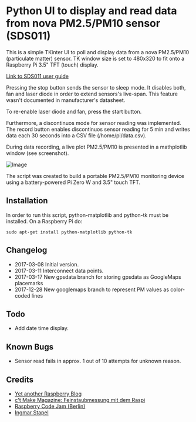 # Python UI to display and read data from nova PM2.5/PM10 sensor (SDS011)

This is a simple TKinter UI to poll and display data from a nova PM2.5/PM10
 (particulate matter) sensor. TK window size is set to 480x320 to fit onto a Raspberry Pi 3.5"
TFT (touch) display.

[Link to SDS011 user guide](http://www.inovafitness.com/software/SDS011%20laser%20PM2.5%20sensor%20specification-V1.3.pdf)

Pressing the stop button sends the sensor to sleep mode. It disables both, fan
and laser diode in order to extend sensors's live-span. This feature wasn't 
documented in manufacturer's datasheet.

To re-enable laser diode and fan, press the start button.

Furthermore, a discontinuos mode for sensor reading was implemented. The record button
 enables discontinuos sensor reading for 5 min and writes data each 30 seconds into a
 CSV file (/home/pi/data.csv). 

During data recording, a live plot PM2.5/PM10 is presented in a mathplotlib window (see screenshot).

![Image](https://github.com/luetzel/sds011/blob/master/screenshot.png)

The script was created to build a portable PM2.5/PM10 monitoring device using
 a battery-powered Pi Zero W and 3.5" touch TFT.

## Installation

In order to run this script, python-matplotlib and python-tk must be installed. 
On a Raspberry Pi do:

```
sudo apt-get install python-matplotlib python-tk
```

## Changelog

* 2017-03-08	Initial version.
* 2017-03-11	Interconnect data points.
* 2017-03-17    New gpsdata branch for storing gpsdata as GoogleMaps placemarks
* 2017-12-28    New googlemaps branch to represent PM values as color-coded lines

## Todo

* Add date time display.

## Known Bugs

* Sensor read fails in approx. 1 out of 10 attempts for unknown reason.

## Credits

* [Yet another Raspberry Blog](http://raspberryblog.de)
* [c't Make Magazine: Feinstaubmessung mit dem Raspi](https://www.heise.de/make/inhalt/2016/14/026/)
* [Raspberry Code Jam (Berlin)](http://raspberryjamberlin.de/)
* [Ingmar Stapel](https://github.com/custom-build-robots/Feinstaubsensor)
